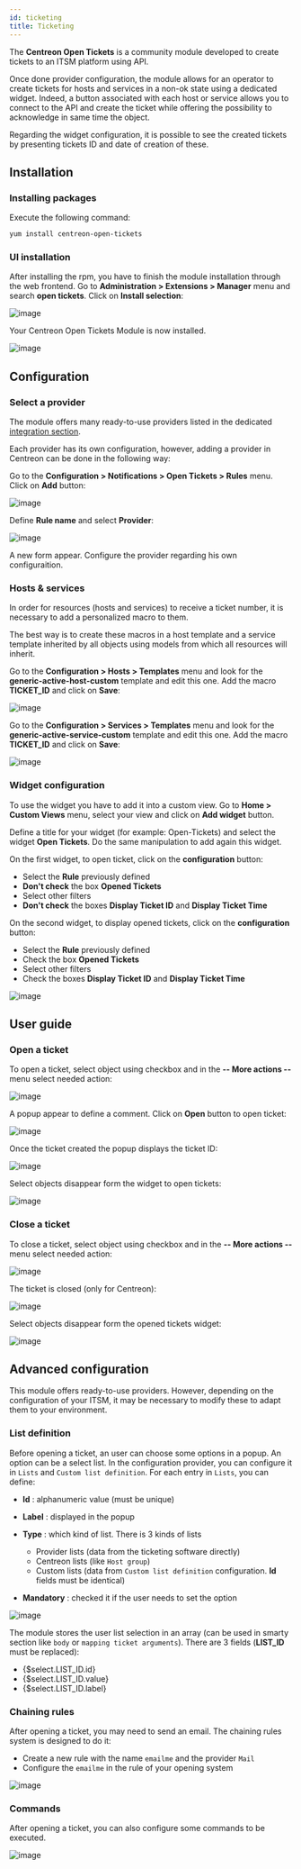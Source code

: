 ```yaml
---
id: ticketing
title: Ticketing
---
```


The **Centreon Open Tickets** is a community module developed to create tickets to an ITSM platform using API.

Once done provider configuration, the module allows for an operator to create tickets for hosts and services in a
non-ok state using a dedicated widget. Indeed, a button associated with each host or service allows you to connect to
the API and create the ticket while offering the possibility to acknowledge in same time the object.

Regarding the widget configuration, it is possible to see the created tickets by presenting tickets ID and date of
creation of these.

## Installation

### Installing packages

Execute the following command:

```Bash
yum install centreon-open-tickets
```

### UI installation

After installing the rpm, you have to finish the module installation through the web frontend. Go to
**Administration \> Extensions \> Manager** menu and search **open tickets**. Click on **Install selection**:

![image](../assets/alerts/open_tickets_install_01.png)

Your Centreon Open Tickets Module is now installed.

![image](../assets/alerts/open_tickets_install_02.png)

## Configuration

### Select a provider

The module offers many ready-to-use providers listed in the dedicated [integration
section](../integrations/itsm/itsm-overview.html).

Each provider has its own configuration, however, adding a provider in Centreon can be done in the following way:

Go to the **Configuration > Notifications > Open Tickets > Rules** menu.
Click on **Add** button:

![image](../assets/alerts/open_tickets_add_provider_01.png)

Define **Rule name** and select **Provider**:

![image](../assets/alerts/open_tickets_add_provider_02.png)

A new form appear. Configure the provider regarding his own configuraition.

### Hosts & services

In order for resources (hosts and services) to receive a ticket number, it is necessary to add a personalized macro to
them.

The best way is to create these macros in a host template and a service template inherited by all objects using models
from which all resources will inherit.

Go to the **Configuration > Hosts > Templates** menu and look for the **generic-active-host-custom** template and edit
this one. Add the macro **TICKET_ID** and click on **Save**:

![image](../assets/alerts/open_tickets_macro.png)

Go to the **Configuration > Services > Templates** menu and look for the **generic-active-service-custom** template and
edit this one. Add the macro **TICKET_ID** and click on **Save**:

![image](../assets/alerts/open_tickets_macro.png)

### Widget configuration

To use the widget you have to add it into a custom view. Go to **Home > Custom Views** menu, select your view and click
on **Add widget** button.

Define a title for your widget (for example: Open-Tickets) and select the widget **Open Tickets**. Do the same
manipulation to add again this widget.

On the first widget, to open ticket, click on the **configuration** button:

* Select the **Rule** previously defined
* **Don't check** the box **Opened Tickets**
* Select other filters
* **Don't check** the boxes **Display Ticket ID** and **Display Ticket Time**

On the second widget, to display opened tickets, click on the **configuration** button:

* Select the **Rule** previously defined
* Check the box **Opened Tickets**
* Select other filters
* Check the boxes **Display Ticket ID** and **Display Ticket Time**

![image](../assets/alerts/open_tickets_add_widget.png)

## User guide

### Open a ticket

To open a ticket, select object using checkbox and in the **-- More actions --** menu select needed action:

![image](../assets/alerts/open_ticket_add_01.png)

A popup appear to define a comment. Click on **Open** button to open ticket:

![image](../assets/alerts/open_ticket_add_02.png)

Once the ticket created the popup displays the ticket ID:

![image](../assets/alerts/open_ticket_add_03.png)

Select objects disappear form the widget to open tickets:

![image](../assets/alerts/open_ticket_add_04.png)

### Close a ticket

To close a ticket, select object using checkbox and in the **-- More actions --** menu select needed action:

![image](../assets/alerts/open_ticket_close_ticket_01.png)

The ticket is closed (only for Centreon):

![image](../assets/alerts/open_ticket_close_ticket_02.png)

Select objects disappear form the opened tickets widget:

![image](../assets/alerts/open_ticket_close_ticket_03.png)

## Advanced configuration

This module offers ready-to-use providers. However, depending on the configuration of your ITSM, it may be necessary to
modify these to adapt them to your environment.

### List definition

Before opening a ticket, an user can choose some options in a popup. An option can be a select list. In the configuration
provider, you can configure it in ``Lists`` and ``Custom list definition``. For each entry in ``Lists``, you can define:

* **Id** : alphanumeric value (must be unique)
* **Label** : displayed in the popup
* **Type** : which kind of list. There is 3 kinds of lists

  * Provider lists (data from the ticketing software directly)
  * Centreon lists (like ``Host group``)
  * Custom lists (data from ``Custom list definition`` configuration. **Id** fields must be identical)

* **Mandatory** : checked it if the user needs to set the option

![image](../assets/alerts/open_ticket_advanced_list_01.png)

The module stores the user list selection in an array (can be used in smarty section like ``body`` 
or ``mapping ticket arguments``). There are 3 fields (**LIST_ID** must be replaced):

* {$select.LIST_ID.id}
* {$select.LIST_ID.value}
* {$select.LIST_ID.label}

### Chaining rules

After opening a ticket, you may need to send an email. The chaining rules system is designed to do it:

* Create a new rule with the name ``emailme`` and the provider ``Mail``
* Configure the ``emailme`` in the rule of your opening system

![image](../assets/alerts/open_ticket_advanced_chain_01.png)

### Commands

After opening a ticket, you can also configure some commands to be executed.

![image](../assets/alerts/open_ticket_advanced_cmd_01.png)

